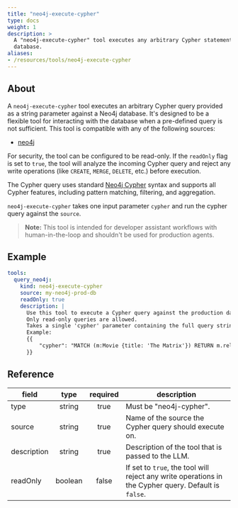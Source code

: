 ```yaml
---
title: "neo4j-execute-cypher"
type: docs
weight: 1
description: >
  A "neo4j-execute-cypher" tool executes any arbitrary Cypher statement against a Neo4j
  database.
aliases:
- /resources/tools/neo4j-execute-cypher
---
```


## About

A `neo4j-execute-cypher` tool executes an arbitrary Cypher query provided as a
string parameter against a Neo4j database. It's designed to be a flexible tool
for interacting with the database when a pre-defined query is not sufficient.
This tool is compatible with any of the following sources:

- [neo4j](../../sources/neo4j.md)

For security, the tool can be configured to be read-only. If the `readOnly` flag
is set to `true`, the tool will analyze the incoming Cypher query and reject any
write operations (like `CREATE`, `MERGE`, `DELETE`, etc.) before execution.

The Cypher query uses standard [Neo4j
Cypher](https://neo4j.com/docs/cypher-manual/current/queries/) syntax and
supports all Cypher features, including pattern matching, filtering, and
aggregation.

`neo4j-execute-cypher` takes one input parameter `cypher` and run the cypher
query against the `source`.

> **Note:** This tool is intended for developer assistant workflows with
> human-in-the-loop and shouldn't be used for production agents.

## Example

```yaml
tools:
  query_neo4j:
    kind: neo4j-execute-cypher
    source: my-neo4j-prod-db
    readOnly: true
    description: |
      Use this tool to execute a Cypher query against the production database.
      Only read-only queries are allowed.
      Takes a single 'cypher' parameter containing the full query string.
      Example:
      {{
          "cypher": "MATCH (m:Movie {title: 'The Matrix'}) RETURN m.released"
      }}
```

## Reference

| **field**   |                  **type**                  | **required** | **description**                                                                                 |
|-------------|:------------------------------------------:|:------------:|-------------------------------------------------------------------------------------------------|
| type        |                   string                   |     true     | Must be "neo4j-cypher".                                                                         |
| source      |                   string                   |     true     | Name of the source the Cypher query should execute on.                                          |
| description |                   string                   |     true     | Description of the tool that is passed to the LLM.                                              |
| readOnly    |                   boolean                  |     false    | If set to `true`, the tool will reject any write operations in the Cypher query. Default is `false`. |
